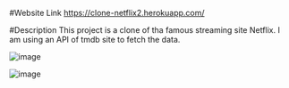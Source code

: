 #Website Link
https://clone-netflix2.herokuapp.com/

#Description
This project is a clone of tha famous streaming site Netflix. I am using an API of tmdb site to fetch the data.

![image](https://user-images.githubusercontent.com/100083207/196214489-ed91b0c3-daf3-4400-a797-ca27d5739588.png)

![image](https://user-images.githubusercontent.com/100083207/196214678-76d8b827-00e5-4c00-9682-cd4174118e41.png)
